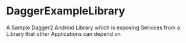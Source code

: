 # DaggerExampleLibrary
A Sample Dagger2 Android Library which is exposing Services from a Library that other Applications can depend on
